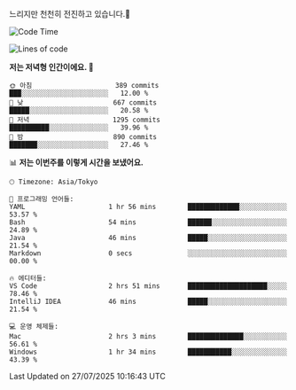 느리지만 천천히 전진하고 있습니다.🐢

<!--START_SECTION:waka-->
![Code Time](http://img.shields.io/badge/Code%20Time-1%2C657%20hrs%2028%20mins-blue)

![Lines of code](https://img.shields.io/badge/%EC%A0%80%EB%8A%94%20%EC%97%AC%ED%83%9C%EA%B9%8C%EC%A7%80%20-925.8%20thousand%20%EC%A4%84%EC%9D%98%20%EC%BD%94%EB%93%9C%EB%A5%BC%20%EC%9E%91%EC%84%B1%ED%96%88%EC%96%B4%EC%9A%94.-blue)

**저는 저녁형 인간이에요. 🦉** 

```text
🌞 아침                     389 commits         ███░░░░░░░░░░░░░░░░░░░░░░   12.00 % 
🌆 낮　                     667 commits         █████░░░░░░░░░░░░░░░░░░░░   20.58 % 
🌃 저녁                     1295 commits        ██████████░░░░░░░░░░░░░░░   39.96 % 
🌙 밤　                     890 commits         ███████░░░░░░░░░░░░░░░░░░   27.46 % 
```


📊 **저는 이번주를 이렇게 시간을 보냈어요.** 

```text
🕑︎ Timezone: Asia/Tokyo

💬 프로그래밍 언어들: 
YAML                     1 hr 56 mins        █████████████░░░░░░░░░░░░   53.57 % 
Bash                     54 mins             ██████░░░░░░░░░░░░░░░░░░░   24.89 % 
Java                     46 mins             █████░░░░░░░░░░░░░░░░░░░░   21.54 % 
Markdown                 0 secs              ░░░░░░░░░░░░░░░░░░░░░░░░░   00.00 % 

🔥 에디터들: 
VS Code                  2 hrs 51 mins       ████████████████████░░░░░   78.46 % 
IntelliJ IDEA            46 mins             █████░░░░░░░░░░░░░░░░░░░░   21.54 % 

💻 운영 체제들: 
Mac                      2 hrs 3 mins        ██████████████░░░░░░░░░░░   56.61 % 
Windows                  1 hr 34 mins        ███████████░░░░░░░░░░░░░░   43.39 % 
```


 Last Updated on 27/07/2025 10:16:43 UTC
<!--END_SECTION:waka-->
